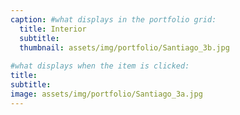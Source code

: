 ```yaml
---
caption: #what displays in the portfolio grid:
  title: Interior
  subtitle:
  thumbnail: assets/img/portfolio/Santiago_3b.jpg
  
#what displays when the item is clicked:
title: 
subtitle: 
image: assets/img/portfolio/Santiago_3a.jpg
---
```

<!-- Use this area to describe your project. **Markdown** supported.

optional info list (delete if not using):

{:.list-inline} 
- Date: 
- Client: 
- Category: 
 -->